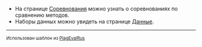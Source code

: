* На странице [Соревнования](content/shared_tasks/index_shared_tasks.html) можно узнать о соревнованиях по сравнению методов.
* Наборы данных можно увидеть на странице [Данные](content/data/index_data.html).


---
<small>Использован шаблон из [PlagEvalRus](https://plagevalrus.github.io)</small>	

